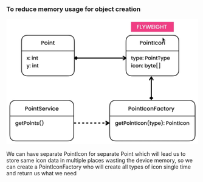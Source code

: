 ### To reduce memory usage for object creation

![img.png](img.png)

We can have separate PointIcon for separate Point which will lead us to store same icon data in multiple places wasting the device memory, so we can create a PointIconFactory who will create all types of icon single time and return us what we need   